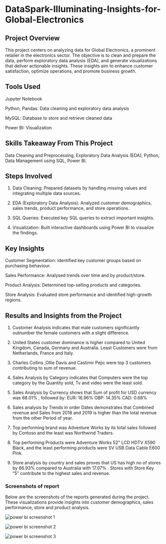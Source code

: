 # DataSpark-Illuminating-Insights-for-Global-Electronics

## Project Overview
This project centers on analyzing data for Global Electronics, a prominent retailer in the electronics sector. The objective is to clean and prepare the data, perform exploratory data analysis (EDA), and generate visualizations that deliver actionable insights. These insights aim to enhance customer satisfaction, optimize operations, and promote business growth.

## Tools Used
Jupyter Notebook

Python, Pandas: Data cleaning and exploratory data analysis

MySQL: Database to store and retrieve cleaned data

Power BI: Visualization

## Skills Takeaway From This Project
Data Cleaning and Preprocessing,
Exploratory Data Analysis (EDA),
Python,
Data Management using SQL,
Power BI.

## Steps Involved
1) Data Cleaning: Prepared datasets by handling missing values and integrating multiple data sources.

2) EDA (Exploratory Data Analysis): Analyzed customer demographics, sales trends, product performance, and store operations.

3) SQL Queries: Executed key SQL queries to extract important insights.

4) Visualization: Built interactive dashboards using Power BI to visualize the findings.

## Key Insights
Customer Segmentation: Identified key customer groups based on purchasing behaviour.

Sales Performance: Analysed trends over time and by product/store.

Product Analysis: Determined top-selling products and categories.

Store Analysis: Evaluated store performance and identified high-growth regions.


## Results and Insights from the Project
1) Customer Analysis indicates that male customers significantly outnumber the female customers with a slight difference.

2) United States customer dominance is higher compared to United Kingdom, Canada, Germany and Australia. Least Customers were from Netherlands, France and Italy.

3) Charles Collins ,Ollie Davis and Castimir Pejic were top 3 customers contributing to sum of revenue.

4) Sales Analysis by Category indicates that Computers were the top category by the Quantity sold, Tv and video were the least sold.

5) Sales Analysis by Currency shows that 
Sum of profit for USD currency was 68.01% ,
followed by:
EUR: 16.96%
GBP: 14.35%
CAD: 0.68%

6) Sales analysis by Trends in order Dates demonstrates that Combined revenue and Sales from 2018 and 2019 is higher than the total revenue from the other Period of year.

7) Top performing brand was Adventure Works by its total sales followed by Contoso and the least was Northwind Traders.

8) Top performing Products were Adventure Works 52" LCD HDTV X590 Black, and the least performing products were SV USB Data Cable E600 Pink.

9) Store analysis by country and sales proves that US has high no of stores by 66.93% compared to Australia with 17.07% . Stores with Store Key “5” contribute to the highest sales and revenue.


### Screenshots of report
Below are the screenshots of the reports generated during the project. These visualizations provide insights into customer demographics, sales performance, store and product analysis.

![power bi screenshot 1](https://github.com/user-attachments/assets/9c769938-8393-437e-a85d-7d310447c5ba)


![power bi screenshot 2](https://github.com/user-attachments/assets/811de24e-5b26-4c58-a3a8-02157aa767d4)


![power bi screenshot 3](https://github.com/user-attachments/assets/8c26086c-27d7-4590-bc8d-b3b1519b088c)




